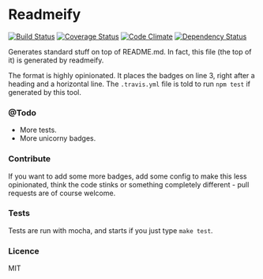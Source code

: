 Readmeify
==
[![Build Status](https://travis-ci.org/eiriksm/readmeify.svg?branch=master)](https://travis-ci.org/eiriksm/readmeify)
[![Coverage Status](https://coveralls.io/repos/eiriksm/readmeify/badge.svg?branch=master)](https://coveralls.io/r/eiriksm/readmeify?branch=master)
[![Code Climate](https://codeclimate.com/github/eiriksm/readmeify/badges/gpa.svg)](https://codeclimate.com/github/eiriksm/readmeify)
[![Dependency Status](https://david-dm.org/eiriksm/readmeify.svg)](https://david-dm.org/eiriksm/readmeify)

Generates standard stuff on top of README.md. In fact, this file (the top of it)
is generated by readmeify.

The format is highly opinionated. It places the badges on line 3, right after a
heading and a horizontal line. The `.travis.yml` file is told to run `npm test`
if generated by this tool.

### @Todo
- More tests.
- More unicorny badges.

### Contribute
If you want to add some more badges, add some config to make this less
opinionated, think the code stinks or something completely different - pull
requests are of course welcome.

### Tests
Tests are run with mocha, and starts if you just type `make test`.

### Licence
MIT
